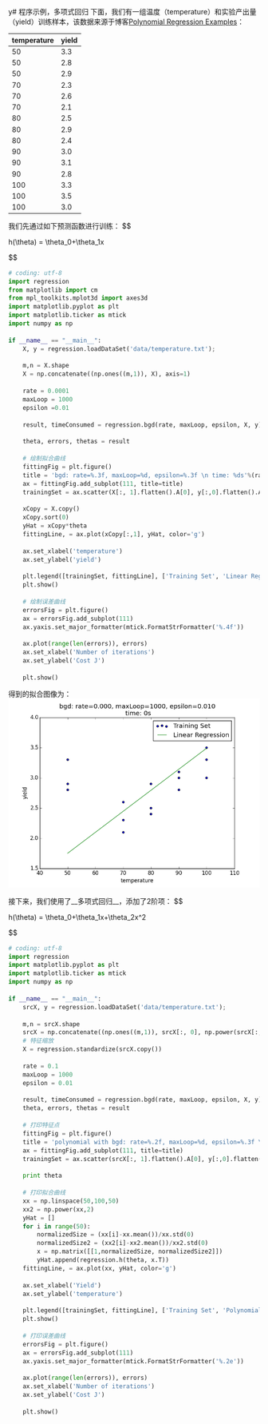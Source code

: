 y# 程序示例，多项式回归
下面，我们有一组温度（temperature）和实验产出量（yield）训练样本，该数据来源于博客[Polynomial Regression Examples](https://onlinecourses.science.psu.edu/stat501/node/325)：

|temperature|yield|
|-----------|-----|
|         50|  3.3|
|         50|  2.8|
|         50|  2.9|
|	      70|  2.3|
|	      70|  2.6|
|	      70|  2.1|
|	      80|  2.5|
|	      80|  2.9|
|	      80|  2.4|
|	      90|  3.0|
|	      90|  3.1|
|	      90|  2.8|
|	     100|  3.3|
|	     100|  3.5|
|	     100|  3.0|

我们先通过如下预测函数进行训练：
$$

h(\theta) = \theta_0+\theta_1x

$$

```python
# coding: utf-8
import regression
from matplotlib import cm
from mpl_toolkits.mplot3d import axes3d
import matplotlib.pyplot as plt
import matplotlib.ticker as mtick
import numpy as np

if __name__ == "__main__":
    X, y = regression.loadDataSet('data/temperature.txt');

    m,n = X.shape
    X = np.concatenate((np.ones((m,1)), X), axis=1)

    rate = 0.0001
    maxLoop = 1000
    epsilon =0.01

    result, timeConsumed = regression.bgd(rate, maxLoop, epsilon, X, y)

    theta, errors, thetas = result

    # 绘制拟合曲线
    fittingFig = plt.figure()
    title = 'bgd: rate=%.3f, maxLoop=%d, epsilon=%.3f \n time: %ds'%(rate,maxLoop,epsilon,timeConsumed)
    ax = fittingFig.add_subplot(111, title=title)
    trainingSet = ax.scatter(X[:, 1].flatten().A[0], y[:,0].flatten().A[0])

    xCopy = X.copy()
    xCopy.sort(0)
    yHat = xCopy*theta
    fittingLine, = ax.plot(xCopy[:,1], yHat, color='g')

    ax.set_xlabel('temperature')
    ax.set_ylabel('yield')

    plt.legend([trainingSet, fittingLine], ['Training Set', 'Linear Regression'])
    plt.show()

    # 绘制误差曲线
    errorsFig = plt.figure()
    ax = errorsFig.add_subplot(111)
    ax.yaxis.set_major_formatter(mtick.FormatStrFormatter('%.4f'))

    ax.plot(range(len(errors)), errors)
    ax.set_xlabel('Number of iterations')
    ax.set_ylabel('Cost J')

    plt.show()
```

得到的拟合图像为：
![temparature_normal](../attachments/temperature_normal.png)

接下来，我们使用了__多项式回归__，添加了2阶项：
$$

h(\theta) = \theta_0+\theta_1x+\theta_2x^2

$$

```python
# coding: utf-8
import regression
import matplotlib.pyplot as plt
import matplotlib.ticker as mtick
import numpy as np

if __name__ == "__main__":
    srcX, y = regression.loadDataSet('data/temperature.txt');

    m,n = srcX.shape
    srcX = np.concatenate((np.ones((m,1)), srcX[:, 0], np.power(srcX[:, 0],2)), axis=1)
    # 特征缩放
    X = regression.standardize(srcX.copy())

    rate = 0.1
    maxLoop = 1000
    epsilon = 0.01

    result, timeConsumed = regression.bgd(rate, maxLoop, epsilon, X, y)
    theta, errors, thetas = result

    # 打印特征点
    fittingFig = plt.figure()
    title = 'polynomial with bgd: rate=%.2f, maxLoop=%d, epsilon=%.3f \n time: %ds'%(rate,maxLoop,epsilon,timeConsumed)
    ax = fittingFig.add_subplot(111, title=title)
    trainingSet = ax.scatter(srcX[:, 1].flatten().A[0], y[:,0].flatten().A[0])

    print theta

    # 打印拟合曲线
    xx = np.linspace(50,100,50)
    xx2 = np.power(xx,2)
    yHat = []
    for i in range(50):
        normalizedSize = (xx[i]-xx.mean())/xx.std(0)
        normalizedSize2 = (xx2[i]-xx2.mean())/xx2.std(0)
        x = np.matrix([[1,normalizedSize, normalizedSize2]])
        yHat.append(regression.h(theta, x.T))
    fittingLine, = ax.plot(xx, yHat, color='g')

    ax.set_xlabel('Yield')
    ax.set_ylabel('temperature')

    plt.legend([trainingSet, fittingLine], ['Training Set', 'Polynomial Regression'])
    plt.show()

    # 打印误差曲线
    errorsFig = plt.figure()
    ax = errorsFig.add_subplot(111)
    ax.yaxis.set_major_formatter(mtick.FormatStrFormatter('%.2e'))

    ax.plot(range(len(errors)), errors)
    ax.set_xlabel('Number of iterations')
    ax.set_ylabel('Cost J')

    plt.show()
```

